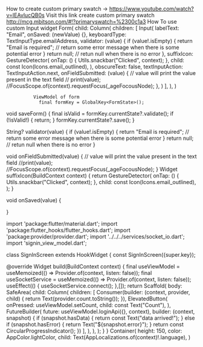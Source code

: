 How to create custom primary swatch -> https://www.youtube.com/watch?v=IEAvlucQB0s
Visit this link  create custom primary swatch http://mcg.mbitson.com/#!?primaryswatch=%2300c1a3
How To use custom Input widget 
           Form(
                child: Column(
                  children: [
                    Input(
                      labelText: "Email",
                      onSaved: (newValue) {},
                      keyboardType: TextInputType.emailAddress,
                      validator: (value) {
                        if (value!.isEmpty) {
                          return "Email is required"; // return some error message when there is some potential error
                        }
                        return null; // retun null when there is no error
                      },
                      suffixIcon: GestureDetector(
                        onTap: () {
                          Utils.snackbar("Clicked", context);
                        },
                        child: const Icon(Icons.email_outlined),
                      ),
                      obscureText: false,
                      textInputAction: TextInputAction.next,
                      onFieldSubmitted: (value) {
                        // value will print the value present in the text field
                        //  print(value);
                        //FocusScope.of(context).requestFocus(_ageFocousNode);
                      },
                    )
                  ],
                ),
              ) 



              ViewModel of form 
                final formKey = GlobalKey<FormState>();
  void saveForm() {
    final isValid = formKey.currentState?.validate();
    if (!isValid!) {
      return;
    }
    formKey.currentState?.save();
  }

  String? validator(value) {
    if (value!.isEmpty) {
      return "Email is required"; // return some error message when there is some potential error
    }
    return null; // retun null when there is no error
  }

  void onFieldSubmitted(value) {
    // value will print the value present in the text field
    //print(value);
    //FocusScope.of(context).requestFocus(_ageFocousNode);
  }
  Widget suffixIcon(BuildContext context) {
    return GestureDetector(
      onTap: () {
        Utils.snackbar("Clicked", context);
      },
      child: const Icon(Icons.email_outlined),
    );
  }

  void onSaved(value) {
   
  }



  import 'package:flutter/material.dart';
import 'package:flutter_hooks/flutter_hooks.dart';
import 'package:provider/provider.dart';
import '../../../services/socket_io.dart';
import 'signin_view_model.dart';

class SignInScreen extends HookWidget {
  const SignInScreen({super.key});

  @override
  Widget build(BuildContext context) {
    final useViewModel =
        useMemoized(() => Provider.of<SignInViewModel>(context, listen: false));
    final useSocketService =
        useMemoized(() => Provider.of<SocketService>(context, listen: false));
    useEffect(() {
      useSocketService.connect();
    },[]);
    return Scaffold(
      body: SafeArea(
        child: Column(
          children: [
            Consumer<SignInViewModel>(builder: (context, provider, child) {
              return Text(provider.count.toString());
            }),
            ElevatedButton(
              onPressed: useViewModel.setCount,
              child: const Text("Count"),
            ),
            FutureBuilder(
                future: useViewModel.loginApi({}, context),
                builder: (context, snapshot) {
                  if (snapshot.hasData) {
                    return const Text("data arrived!");
                  } else if (snapshot.hasError) {
                    return Text("${snapshot.error}");
                  }
                  return const CircularProgressIndicator();
                })
          ],
        ),
      ),
    );
  }
}
 Container(
            height: 150,
            color: AppColor.lightColor,
            child: Text(AppLocalizations.of(context)!.language),
          )